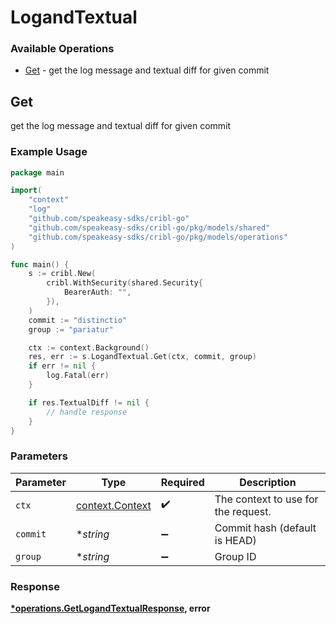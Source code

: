 # LogandTextual

### Available Operations

* [Get](#get) - get the log message and textual diff for given commit

## Get

get the log message and textual diff for given commit

### Example Usage

```go
package main

import(
	"context"
	"log"
	"github.com/speakeasy-sdks/cribl-go"
	"github.com/speakeasy-sdks/cribl-go/pkg/models/shared"
	"github.com/speakeasy-sdks/cribl-go/pkg/models/operations"
)

func main() {
    s := cribl.New(
        cribl.WithSecurity(shared.Security{
            BearerAuth: "",
        }),
    )
    commit := "distinctio"
    group := "pariatur"

    ctx := context.Background()
    res, err := s.LogandTextual.Get(ctx, commit, group)
    if err != nil {
        log.Fatal(err)
    }

    if res.TextualDiff != nil {
        // handle response
    }
}
```

### Parameters

| Parameter                                             | Type                                                  | Required                                              | Description                                           |
| ----------------------------------------------------- | ----------------------------------------------------- | ----------------------------------------------------- | ----------------------------------------------------- |
| `ctx`                                                 | [context.Context](https://pkg.go.dev/context#Context) | :heavy_check_mark:                                    | The context to use for the request.                   |
| `commit`                                              | **string*                                             | :heavy_minus_sign:                                    | Commit hash (default is HEAD)                         |
| `group`                                               | **string*                                             | :heavy_minus_sign:                                    | Group ID                                              |


### Response

**[*operations.GetLogandTextualResponse](../../models/operations/getlogandtextualresponse.md), error**

